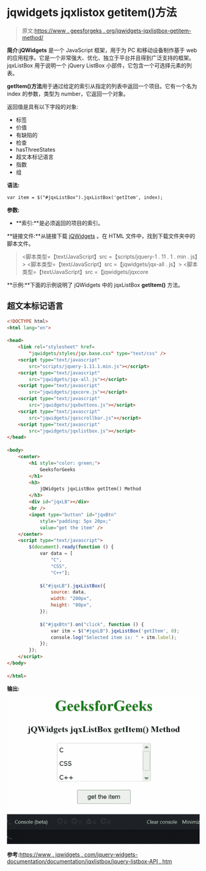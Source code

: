 # jqwidgets jqxlistox getitem()方法

> 原文:[https://www . geesforgeks . org/jqwidgets-jqxlistbox-getitem-method/](https://www.geeksforgeeks.org/jqwidgets-jqxlistbox-getitem-method/)

**简介:jQWidgets** 是一个 JavaScript 框架，用于为 PC 和移动设备制作基于 web 的应用程序。它是一个非常强大、优化、独立于平台并且得到广泛支持的框架。jqxListBox 用于说明一个 jQuery ListBox 小部件，它包含一个可选择元素的列表。

**getItem()方法**用于通过给定的索引从指定的列表中返回一个项目。它有一个名为 index 的参数，类型为 number，它返回一个对象。

返回值是具有以下字段的对象:

*   标签
*   价值
*   有缺陷的
*   检查
*   hasThreeStates
*   超文本标记语言
*   指数
*   组

**语法:**

```html
var item = $("#jqxListBox").jqxListBox('getItem', index);
```

**参数:**

*   **索引:**是必须返回的项目的索引。

**链接文件:**从链接下载 [jQWidgets](https://www.jqwidgets.com/download/) 。在 HTML 文件中，找到下载文件夹中的脚本文件。

> <link rel="”stylesheet”" href="”jqwidgets/styles/jqx.base.css”" type="”text/css”">
> <脚本类型=【text/JavaScript】src =【scripts/jquery-1 . 11 . 1 . min . js】></脚本>
> <脚本类型=【text/JavaScript】src =【jqwidgets/jqx-all . js】></脚本>
> <脚本类型=【text/JavaScript】src =【jqwidgets/jqxcore

**示例:**下面的示例说明了 jQWidgets 中的 jqxListBox **getItem()** 方法。

## 超文本标记语言

```html
<!DOCTYPE html>
<html lang="en">

<head>
    <link rel="stylesheet" href=
        "jqwidgets/styles/jqx.base.css" type="text/css" />
    <script type="text/javascript" 
        src="scripts/jquery-1.11.1.min.js"></script>
    <script type="text/javascript" 
        src="jqwidgets/jqx-all.js"></script>
    <script type="text/javascript" 
        src="jqwidgets/jqxcore.js"></script>
    <script type="text/javascript" 
        src="jqwidgets/jqxbuttons.js"></script>
    <script type="text/javascript" 
        src="jqwidgets/jqxscrollbar.js"></script>
    <script type="text/javascript" 
        src="jqwidgets/jqxlistbox.js"></script>
</head>

<body>
    <center>
        <h1 style="color: green;">
            GeeksforGeeks
        </h1>
        <h3>
            jQWidgets jqxListBox getItem() Method
        </h3>
        <div id="jqxLB"></div>
        <br />
        <input type="button" id="jqxBtn" 
            style="padding: 5px 20px;" 
            value="get the item" />
    </center>
    <script type="text/javascript">
        $(document).ready(function () {
            var data = [
                "C",
                "CSS",
                "C++"];

            $("#jqxLB").jqxListBox({
                source: data,
                width: "200px",
                height: "80px",
            });

            $("#jqxBtn").on("click", function () {
                var itm = $("#jqxLB").jqxListBox('getItem', 0);
                console.log("Selected item is: " + itm.label);
            });
        });
    </script>
</body>

</html>
```

**输出:**

![](img/56d9e2b2d5801868ce2bf716f5624a26.png)

**参考:**[https://www . jqwidgets . com/jquery-widgets-documentation/documentation/jqxlistbox/jquery-listbox-API . htm](https://www.jqwidgets.com/jquery-widgets-documentation/documentation/jqxlistbox/jquery-listbox-api.htm)